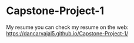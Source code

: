 # Capstone-Project-1
My resume
you can check my resume on the web: https://dancarvajal5.github.io/Capstone-Project-1/
